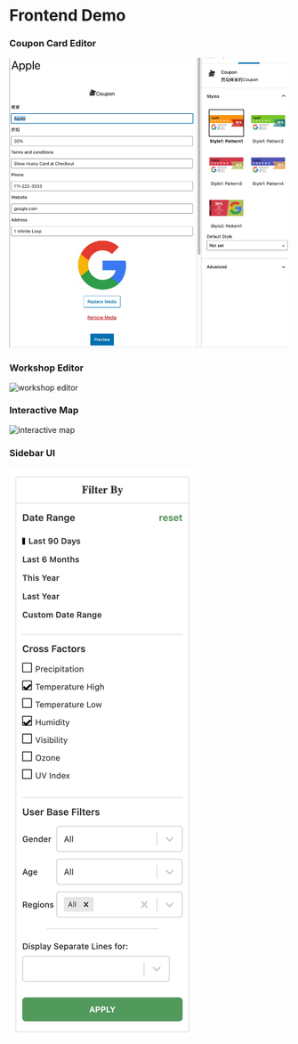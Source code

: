 # Frontend Demo

### Coupon Card Editor

![coupon card editor](assets/nucssa/coupon-card.gif)

### Workshop Editor 

![workshop editor](assets/nucssa/club-workshop.gif)

### Interactive Map

![interactive map](assets/lhr/interactive-map.gif)

### Sidebar UI

![sidebar design](assets/ff/sidebar-design.jpg)